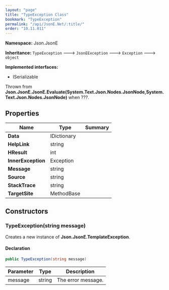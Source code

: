 ```yaml
---
layout: "page"
title: "TypeException Class"
bookmark: "TypeException"
permalink: "/api/JsonE.Net/:title/"
order: "10.11.011"
---
```

**Namespace:** Json.JsonE

**Inheritance:**
`TypeException`
 🡒 
`JsonEException`
 🡒 
`Exception`
 🡒 
`object`

**Implemented interfaces:**

- ISerializable

Thrown from **Json.JsonE.JsonE.Evaluate(System.Text.Json.Nodes.JsonNode,System.Text.Json.Nodes.JsonNode)** when ???.

## Properties

| Name | Type | Summary |
|---|---|---|
| **Data** | IDictionary |  |
| **HelpLink** | string |  |
| **HResult** | int |  |
| **InnerException** | Exception |  |
| **Message** | string |  |
| **Source** | string |  |
| **StackTrace** | string |  |
| **TargetSite** | MethodBase |  |

## Constructors

### TypeException(string message)

Creates a new instance of **Json.JsonE.TemplateException**.

#### Declaration

```c#
public TypeException(string message)
```

| Parameter | Type | Description |
|---|---|---|
| message | string | The error message. |


